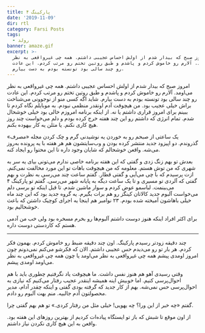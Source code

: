 ```yaml
---
title: پارکینگ ۴
date: '2019-11-09'
dir: rtl
category: Farsi Posts
tags:
  - رولد
banner: amaze.gif
excerpt: >-
  امروز صبح که بیدار شدم از اولش احساس عجیبی داشتم. همه چی غیرواقعی به نظر
  می‌اومد. آلارم رو خاموش کردم و پاشدم و طبق روتین تختم رو مرتب کردم. این عادت
  رو چند سالی بود تونسته بودم به دست بیارم.
---
```


امروز صبح که بیدار شدم از اولش احساس عجیبی داشتم. همه چی غیرواقعی به نظر می‌اومد. آلارم رو خاموش کردم و پاشدم و طبق روتین تختم رو مرتب کردم. این عادت رو چند سالی بود تونسته بودم به دست بیارم. شاید اگه کسی منو از نوجوونی می‌شناخت براش خیلی عجیب بود. من هیچوقت آدم اونقدر منظمی نبودم. به موبایلم نگاه کردم تا ببینم برای امروز قراری داشتم یا نه. از اینکه برنامه امروزم خالی بود خیلی خوشحال شدم. تمام انرژی که داشتم رو این چند هفته خرج کرده بودم و دلم می‌خواست چند روز هیچ کاری نکنم. یا مثلن یه کار بیهوده بکنم.

یک ساعتی از صبحم رو به خوردن یه نوشیدنی گرم و چک کردن مجله «مصرف» گذروندم. دو اپیزود جدید منتشر کرده بودن و وب‌سایتشون هم هر هفته با یه پرونده به‌روز می‌شه. واقعن خوشحالم که شایان وجود داره تا این محتوا رو ایجاد کنه.

بعدش تو بهم زنگ زدی و گفتی که این هفته برنامه خاصی ندارم می‌تونی بیای یه سر به شهری که من توش هستم. معلومه که من هیچوقت باهات تو این مورد مخالفت نمی‌کنم. ازت پرسیدم که با چی می‌آیی و گفتی قطار. گفتم ساعت چند می‌رسی به نظرت و بهم گفتی که آلردی تو مسیری و تا یک ساعت دیگه به پایانه شهر می‌رسی. گفتم تو پارکینگ ۴ می‌بینمت. لباسمو عوض کردم و سوار ماشین شدم. تا قبل اینکه تو برسی دلم می‌خواست آلبوم جدید کالاتان کینگز رو هم برات بگیرم. یه گروه جدید بود که این چند ماه خیلی باهاشون آمیخته شده بودم. ۲۳ نوامبر هم اینجا یه اجرای کوچیک داشتن که باعث خوشحالیم بود.

برای اکثر افراد اینکه هنوز دوست داشتم آلبوم‌ها رو بخرم مسخره بود ولی خب من آدمی هستم که کاردستی دوست داره.

---

چند دقیقه زودتر رسیدم پارکینگ. اون چند دقیقه ضبط رو خاموش کردم. بهمون فکر کردم. هر بار تو رو می‌دیدم حس عجیبی داشتم. الان که فکرشو می‌کنم نمی‌دونم چون امروز اومدی پیشم همه چی غیرواقعی به نظر می‌اومد یا چون همه چی غیرواقعی به نظر می‌اومد اومدی پیشم.

وقتی رسیدی آهو هم هنوز نفس داشت. ما هیچوقت یاد نگرفتیم چطوری باید با هم احوال‌پرسی کنیم. اما خوبیش اینه همیشه اینقدر عجیب رفتار می‌کنیم که نیازی به احوال‌پرسی حس نمی‌شه. بهم از کار جدید که گرفته بودی گفتی و اینکه چقدر آدام، مدیر محصولتون آدم جالبیه. منم بهت آلبوم رو دادم.

گفتم «چه خبر از این ورا؟ چه یهویی! خیلی مثل من رفتار کردی.» تو هم بهم گفتی چرا.

از اون موقع تا شبش که باز تو ایستگاه پیاده‌ات کردیم از بهترین روزهای این هفته بود. واقعن به این هیچ کاری نکردن نیاز داشتم.
